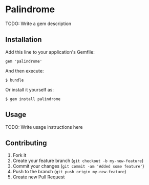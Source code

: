 # Palindrome

TODO: Write a gem description

## Installation

Add this line to your application's Gemfile:

    gem 'palindrome'

And then execute:

    $ bundle

Or install it yourself as:

    $ gem install palindrome

## Usage

TODO: Write usage instructions here

## Contributing

1. Fork it
2. Create your feature branch (`git checkout -b my-new-feature`)
3. Commit your changes (`git commit -am 'Added some feature'`)
4. Push to the branch (`git push origin my-new-feature`)
5. Create new Pull Request
